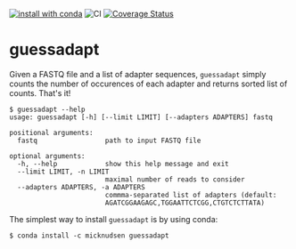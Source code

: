 [![install with conda](https://anaconda.org/micknudsen/guessadapt/badges/version.svg)](https://anaconda.org/micknudsen/guessadapt) ![CI](https://github.com/micknudsen/guessadapt/workflows/CI/badge.svg?branch=master) [![Coverage Status](https://coveralls.io/repos/github/micknudsen/guessadapt/badge.svg?branch=master)](https://coveralls.io/github/micknudsen/guessadapt?branch=master)





# guessadapt

Given a FASTQ file and a list of adapter sequences, `guessadapt` simply counts the number of occurences of each adapter and returns sorted list of counts. That's it!


```
$ guessadapt --help
usage: guessadapt [-h] [--limit LIMIT] [--adapters ADAPTERS] fastq

positional arguments:
  fastq                 path to input FASTQ file

optional arguments:
  -h, --help            show this help message and exit
  --limit LIMIT, -n LIMIT
                        maximal number of reads to consider
  --adapters ADAPTERS, -a ADAPTERS
                        commma-separated list of adapters (default:
                        AGATCGGAAGAGC,TGGAATTCTCGG,CTGTCTCTTATA)
```

The simplest way to install `guessadapt` is by using conda:

```
$ conda install -c micknudsen guessadapt
```
